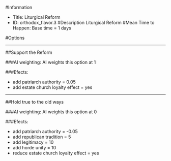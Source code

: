 #Information
 - Title: Liturgical Reform
 - ID: orthodox_flavor.3
#Description
Liturgical Reform
#Mean Time to Happen:
Base time = 1 days

#Options

___
##Support the Reform

###AI weighting:
AI weights this option at 1


###Efects:<ul><li>add patriarch authority = 0.05</li><li>add estate church loyalty effect = yes</li></ul>

___
##Hold true to the old ways

###AI weighting:
AI weights this option at 0


###Efects:<ul><li>add patriarch authority = -0.05</li><li>add republican tradition = 5</li><li>add legitimacy = 10</li><li>add horde unity = 10</li><li>reduce estate church loyalty effect = yes</li></ul>
